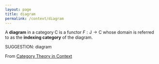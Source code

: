 ```yaml
---
layout: page
title: diagram
permalink: /context/diagram
---
```

 A **diagram** in a category $\mathsf{C}$ is a functor $F : \mathsf{J} \to \mathsf{C}$ whose domain is referred to as the **indexing category** of the diagram.


SUGGESTION: diagram

From [Category Theory in Context](https://mathgloss.github.io/MathGloss/context.html)